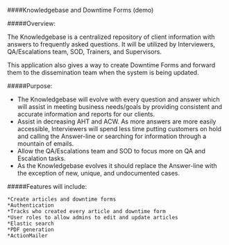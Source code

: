 ####Knowledgebase and Downtime Forms (demo)

#####Overview:

The Knowledgebase is a centralized repository of client information with answers to frequently asked questions.  It will be utilized by Interviewers, QA/Escalations team, SOD, Trainers, and Supervisors.

This application also gives a way to create Downtime Forms and forward them to the dissemination team when the system is being updated.

#####Purpose:

  - The Knowledgebase will evolve with every question and answer which will assist in meeting business needs/goals by providing consistent and accurate information and reports for our clients.
  - Assist in decreasing AHT and ACW. As more answers are more easily accessible, Interviewers will spend less time putting customers on hold and calling the Answer-line or searching for information through a mountain of emails.
  - Allow the QA/Escalations team and SOD to focus more on QA and Escalation tasks.
  - As the Knowledgebase evolves it should replace the Answer-line with the exception of new, unique, and undocumented cases.


#####Features will include:

    *Create articles and downtime forms
    *Authentication
    *Tracks who created every article and downtime form
    *User roles to allow admins to edit and update articles
    *Elastic search
    *PDF generation
    *ActionMailer